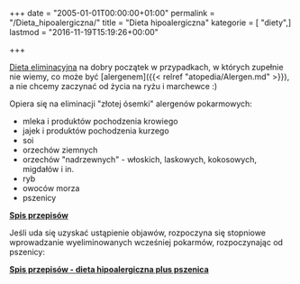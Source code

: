 +++
date = "2005-01-01T00:00:00+01:00"
permalink = "/Dieta_hipoalergiczna/"
title = "Dieta hipoalergiczna"
kategorie = [ "diety",]
lastmod = "2016-11-19T15:19:26+00:00"

+++

[Dieta eliminacyjna](/atopedia/Dieta_eliminacyjna) na dobry początek
w przypadkach, w których zupełnie nie wiemy, co może być
[alergenem]({{< relref "atopedia/Alergen.md" >}}), a nie chcemy zaczynać od życia na
ryżu i marchewce :)

Opiera się na eliminacji "złotej ósemki" alergenów pokarmowych:

-   mleka i produktów pochodzenia krowiego
-   jajek i produktów pochodzenia kurzego
-   soi
-   orzechów ziemnych
-   orzechów "nadrzewnych" - włoskich, laskowych, kokosowych, migdałów i in.
-   ryb
-   owoców morza
-   pszenicy

**[Spis przepisów](/rodzajeprzepisow/dieta-hipoalergiczna/)**

Jeśli uda się uzyskać ustąpienie objawów, rozpoczyna się stopniowe wprowadzanie wyeliminowanych wcześniej pokarmów, rozpoczynając od pszenicy:

**[Spis przepisów - dieta hipoalergiczna plus pszenica](/rodzajeprzepisow/dieta-hipoalergiczna-plus-pszenica/)**

